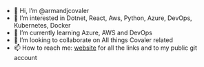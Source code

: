 - 👋 Hi, I’m @armandjcovaler
- 👀 I’m interested in Dotnet, React, Aws, Python, Azure, DevOps, Kubernetes, Docker
- 🌱 I’m currently learning Azure, AWS and DevOps
- 💞️ I’m looking to collaborate on All things Covaler related
- 📫 How to reach me: [website](https://armandjordaan.com) for all the links and to my public git account

<!---
armandjcovaler/armandjcovaler is a ✨ special ✨ repository because its `README.md` (this file) appears on your GitHub profile.
You can click the Preview link to take a look at your changes.
--->
